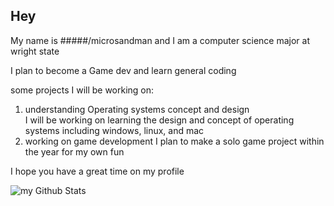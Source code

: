 ## Hey

My name is #####/microsandman and I am a computer science major at wright state

I plan to become a Game dev and learn general coding

some projects I will be working on:
1. understanding Operating systems concept and design  
   I will be working on learning the design and concept of operating systems including windows, linux, and mac
2. working on game development
   I plan to make a solo game project within the year for my own fun

I hope you have a great time on my profile

<img align="center" src="https://github-readme-stats.vercel.app/api?username=microsandman&include_all_commits=true&count_private=true&show_icons=true&line_height=20&title_color=2B5BBD&icon_color=1124BB&text_color=A1A1A1&bg_color=0,000000,130F40" alt="my Github Stats"/>
